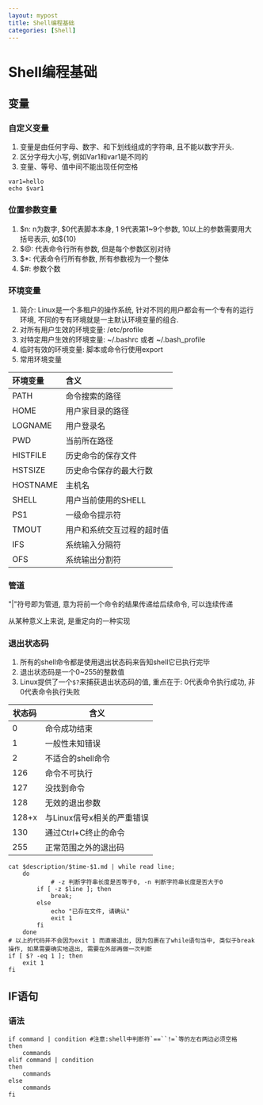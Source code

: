 ```yaml
---
layout: mypost
title: Shell编程基础
categories: [Shell]
---
```


# Shell编程基础

## 变量

### 自定义变量

1. 变量是由任何字母、数字、和下划线组成的字符串, 且不能以数字开头.
2. 区分字母大小写, 例如Var1和var1是不同的
3. 变量、等号、值中间不能出现任何空格

```shell
var1=hello
echo $var1
```

### 位置参数变量

1. $n: n为数字, $0代表脚本本身, $1~$9代表第1~9个参数, 10以上的参数需要用大括号表示, 如${10}
2. $@: 代表命令行所有参数, 但是每个参数区别对待
3. $*: 代表命令行所有参数, 所有参数视为一个整体
4. $#: 参数个数

### 环境变量

1. 简介: Linux是一个多租户的操作系统, 针对不同的用户都会有一个专有的运行环境, 不同的专有环境就是一主默认环境变量的组合.
2. 对所有用户生效的环境变量: /etc/profile
3. 对特定用户生效的环境变量: ~/.bashrc 或者 ~/.bash_profile
4. 临时有效的环境变量: 脚本或命令行使用export
5. 常用环境变量

| 环境变量 | 含义                       |
| :------- | :------------------------- |
| PATH     | 命令搜索的路径             |
| HOME     | 用户家目录的路径           |
| LOGNAME  | 用户登录名                 |
| PWD      | 当前所在路径               |
| HISTFILE | 历史命令的保存文件         |
| HSTSIZE  | 历史命令保存的最大行数     |
| HOSTNAME | 主机名                     |
| SHELL    | 用户当前使用的SHELL        |
| PS1      | 一级命令提示符             |
| TMOUT    | 用户和系统交互过程的超时值 |
| IFS      | 系统输入分隔符             |
| OFS      | 系统输出分割符             |

### 管道

"|"符号即为管道, 意为将前一个命令的结果传递给后续命令, 可以连续传递

从某种意义上来说, 是重定向的一种实现

### 退出状态码

1. 所有的shell命令都是使用退出状态码来告知shell它已执行完毕
2. 退出状态码是一个0~255的整数值
3. Linux提供了一个`$?`来捕获退出状态码的值, 重点在于: 0代表命令执行成功, 非0代表命令执行失败

| 状态码 | 含义                       |
| ------ | -------------------------- |
| 0      | 命令成功结束               |
| 1      | 一般性未知错误             |
| 2      | 不适合的shell命令          |
| 126    | 命令不可执行               |
| 127    | 没找到命令                 |
| 128    | 无效的退出参数             |
| 128+x  | 与Linux信号x相关的严重错误 |
| 130    | 通过Ctrl+C终止的命令       |
| 255    | 正常范围之外的退出码       |

```shell
cat $description/$time-$1.md | while read line; 
    do
    		# -z 判断字符串长度是否等于0, -n 判断字符串长度是否大于0
        if [ -z $line ]; then 
            break;
        else
            echo "已存在文件, 请确认"
            exit 1
        fi
    done
# 以上的代码并不会因为exit 1 而直接退出, 因为包裹在了while语句当中, 类似于break操作, 如果需要确实地退出, 需要在外部再做一次判断
if [ $? -eq 1 ]; then
    exit 1
fi
```

## IF语句

### 语法

```shell
if command | condition #注意:shell中判断符`==``!=`等的左右两边必须空格
then
	commands
elif command | condition
then
	commands
else
	commands
fi
	
```



